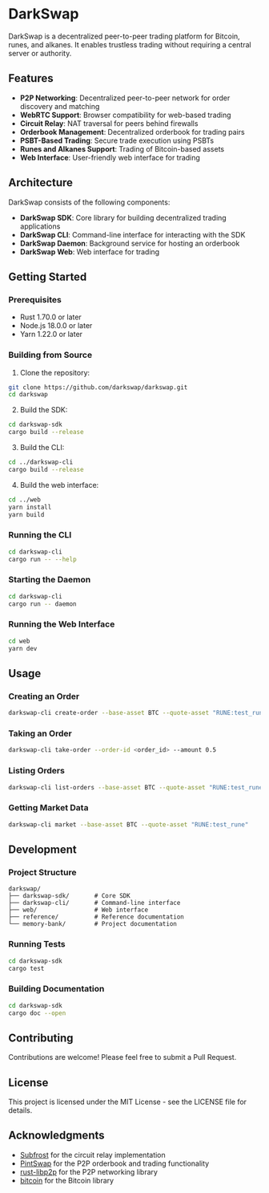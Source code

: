 # DarkSwap

DarkSwap is a decentralized peer-to-peer trading platform for Bitcoin, runes, and alkanes. It enables trustless trading without requiring a central server or authority.

## Features

- **P2P Networking**: Decentralized peer-to-peer network for order discovery and matching
- **WebRTC Support**: Browser compatibility for web-based trading
- **Circuit Relay**: NAT traversal for peers behind firewalls
- **Orderbook Management**: Decentralized orderbook for trading pairs
- **PSBT-Based Trading**: Secure trade execution using PSBTs
- **Runes and Alkanes Support**: Trading of Bitcoin-based assets
- **Web Interface**: User-friendly web interface for trading

## Architecture

DarkSwap consists of the following components:

- **DarkSwap SDK**: Core library for building decentralized trading applications
- **DarkSwap CLI**: Command-line interface for interacting with the SDK
- **DarkSwap Daemon**: Background service for hosting an orderbook
- **DarkSwap Web**: Web interface for trading

## Getting Started

### Prerequisites

- Rust 1.70.0 or later
- Node.js 18.0.0 or later
- Yarn 1.22.0 or later

### Building from Source

1. Clone the repository:

```bash
git clone https://github.com/darkswap/darkswap.git
cd darkswap
```

2. Build the SDK:

```bash
cd darkswap-sdk
cargo build --release
```

3. Build the CLI:

```bash
cd ../darkswap-cli
cargo build --release
```

4. Build the web interface:

```bash
cd ../web
yarn install
yarn build
```

### Running the CLI

```bash
cd darkswap-cli
cargo run -- --help
```

### Starting the Daemon

```bash
cd darkswap-cli
cargo run -- daemon
```

### Running the Web Interface

```bash
cd web
yarn dev
```

## Usage

### Creating an Order

```bash
darkswap-cli create-order --base-asset BTC --quote-asset "RUNE:test_rune" --side buy --amount 1.0 --price 50000
```

### Taking an Order

```bash
darkswap-cli take-order --order-id <order_id> --amount 0.5
```

### Listing Orders

```bash
darkswap-cli list-orders --base-asset BTC --quote-asset "RUNE:test_rune"
```

### Getting Market Data

```bash
darkswap-cli market --base-asset BTC --quote-asset "RUNE:test_rune"
```

## Development

### Project Structure

```
darkswap/
├── darkswap-sdk/       # Core SDK
├── darkswap-cli/       # Command-line interface
├── web/                # Web interface
├── reference/          # Reference documentation
└── memory-bank/        # Project documentation
```

### Running Tests

```bash
cd darkswap-sdk
cargo test
```

### Building Documentation

```bash
cd darkswap-sdk
cargo doc --open
```

## Contributing

Contributions are welcome! Please feel free to submit a Pull Request.

## License

This project is licensed under the MIT License - see the LICENSE file for details.

## Acknowledgments

- [Subfrost](https://github.com/subfrost) for the circuit relay implementation
- [PintSwap](https://github.com/pintswap) for the P2P orderbook and trading functionality
- [rust-libp2p](https://github.com/libp2p/rust-libp2p) for the P2P networking library
- [bitcoin](https://github.com/rust-bitcoin/rust-bitcoin) for the Bitcoin library